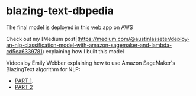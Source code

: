 # blazing-text-dbpedia

The final model is deployed in this [web app](http://blazing-text-dbpedia-classifier.s3-website-us-east-1.amazonaws.com/) on AWS

Check out my [Medium post[(https://medium.com/@austinlasseter/deploy-an-nlp-classification-model-with-amazon-sagemaker-and-lambda-cd5ea6339781) explaining how I built this model

Videos by Emily Webber explaining how to use Amazon SageMaker's BlazingText algorithm for NLP:
* [PART 1](https://www.youtube.com/watch?v=uQc8Itd4UTs&list=PLhr1KZpdzukcOr_6j_zmSrvYnLUtgqsZz&index=1). 
* [PART 2](https://www.youtube.com/watch?v=KFuc2KWrTHs&list=PLhr1KZpdzukcOr_6j_zmSrvYnLUtgqsZz&index=5)
